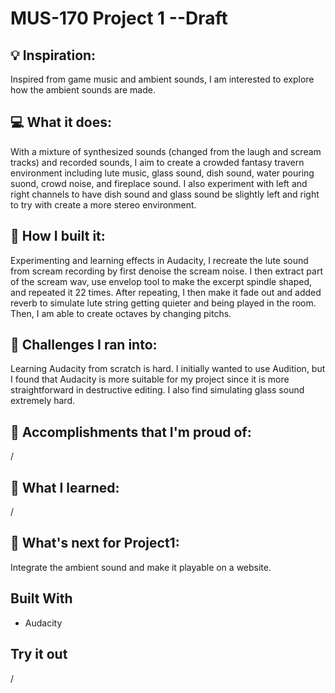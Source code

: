 # MUS-170 Project 1 --Draft
## 💡 Inspiration:
Inspired from game music and ambient sounds, I am interested to explore how the ambient sounds are made. 

## 💻 What it does:
With a mixture of synthesized sounds (changed from the laugh and scream tracks) and recorded sounds, I aim to create a crowded fantasy travern environment including lute music, glass sound, dish sound, water pouring suond, crowd noise, and fireplace sound. I also experiment with left and right channels to have dish sound and glass sound be slightly left and right to try with create a more stereo environment. 

## 🔨 How I built it:
Experimenting and learning effects in Audacity, I recreate the lute sound from scream recording by first denoise the scream noise. I then extract part of the scream wav, use envelop tool to make the excerpt spindle shaped, and repeated it 22 times. After repeating, I then make it fade out and added reverb to simulate lute string getting quieter and being played in the room. Then, I am able to create octaves by changing pitchs. 

## 🧠 Challenges I ran into:
Learning Audacity from scratch is hard. I initially wanted to use Audition, but I found that Audacity is more suitable for my project since it is more straightforward in destructive editing. I also find simulating glass sound extremely hard.  

## 🏅 Accomplishments that I'm proud of:
/

## 📖 What I learned:
/

## 🚀 What's next for Project1:
Integrate the ambient sound and make it playable on a website.

## Built With
- Audacity

## Try it out
/
